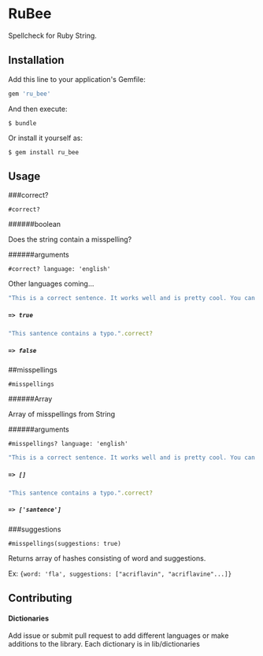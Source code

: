 # RuBee

Spellcheck for Ruby String.


## Installation

Add this line to your application's Gemfile:

```ruby
gem 'ru_bee'
```

And then execute:

    $ bundle

Or install it yourself as:

    $ gem install ru_bee

## Usage

###correct?

```
#correct?
```

######boolean

Does the string contain a misspelling?

######arguments

```
#correct? language: 'english'
```

Other languages coming...


```ruby
"This is a correct sentence. It works well and is pretty cool. You can also use numbers 123!".correct?
```

##### `=> true`

```ruby
"This santence contains a typo.".correct?
```

##### `=> false`


##misspellings 

```
#misspellings
```

######Array

Array of misspellings from String

######arguments

```
#misspellings? language: 'english'
```

```ruby
"This is a correct sentence. It works well and is pretty cool. You can also use numbers 123!".misspellings
```

##### `=> []`

```ruby
"This santence contains a typo.".correct?
```

##### `=> ['santence']`


###suggestions

```
#misspellings(suggestions: true)
```

Returns array of hashes consisting of word and suggestions.

Ex:  `{word: 'fla', suggestions: ["acriflavin", "acriflavine"...]}`




## Contributing

#### Dictionaries
Add issue or submit pull request to add different languages or make additions to the library.
Each dictionary is in lib/dictionaries



